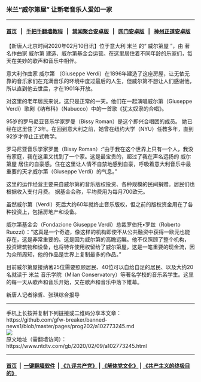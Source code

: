 ### 米兰“威尔第屋” 让新老音乐人爱如一家
------------------------

#### [首页](https://github.com/gfw-breaker/banned-news1/blob/master/README.md) &nbsp;&nbsp;|&nbsp;&nbsp; [手把手翻墙教程](https://github.com/gfw-breaker/guides/wiki) &nbsp;&nbsp;|&nbsp;&nbsp; [禁闻聚合安卓版](https://github.com/gfw-breaker/bn-android) &nbsp;&nbsp;|&nbsp;&nbsp; [网门安卓版](https://github.com/oGate2/oGate) &nbsp;&nbsp;|&nbsp;&nbsp; [神州正道安卓版](https://github.com/SzzdOgate/update) 



<div><div class="post_content" itemprop="articleBody">
 <p>
  【新唐人北京时间2020年02月10日讯】位于意大利
  <ok href="https://www.ntdtv.com/gb/米兰.htm">
   米兰
  </ok>
  的“
  <ok href="https://www.ntdtv.com/gb/威尔第屋.htm">
   威尔第屋
  </ok>
  ”，由
  <ok href="https://www.ntdtv.com/gb/著名作曲家.htm">
   著名作曲家
  </ok>
  <ok href="https://www.ntdtv.com/gb/威尔第.htm">
   威尔第
  </ok>
  建造、威尔第基金会运营。在这里居住着不同年龄的乐家们，每天在美妙的歌声和音乐中相伴。
 </p>
 <p>
  意大利作曲家
  <ok href="https://www.ntdtv.com/gb/威尔第.htm">
   威尔第
  </ok>
  （Giuseppe Verdi）在1896年建造了这座房屋，让无依无靠的音乐家们在充满音乐的环境中度过最后的人生，但威尔第不想让人们感谢他，所以直到他去世后，才在1901年开放。
 </p>
 <p>
  对这里的老年居民来说，这只是正常的一天。他们在一起演唱威尔第（Giuseppe Verdi）歌剧《纳布科》（Nabucco）中的一首歌《犹太奴隶的合唱》。
 </p>
 <p>
  95岁的罗马尼亚音乐学家罗曼（Bissy Roman）是这个即兴合唱团的成员。 她已经在这里住了3年。在回到意大利之前，她曾在纽约大学（NYU）任教多年，直到92岁才停止正式教学。
 </p>
 <p>
  罗马尼亚音乐学家罗曼（Bissy Roman）:“由于我在这个世界上只有一个人，我没有家庭，我在这里又找到了一个家。这是最宝贵的，超过了我在声名远扬的
  <ok href="https://www.ntdtv.com/gb/威尔第屋.htm">
   威尔第屋
  </ok>
  居住的自豪感。住在这里让人情不自禁地感到自豪，呼吸着意大利音乐中最重要的天才威尔第（Giuseppe Verdi）的气息。”
 </p>
 <p>
  这里的运作经营主要来自威尔第的音乐版权投资、各种规模的民间捐赠。居民们也根据收入支付月费。 据基金会称，平均费用为每月700欧元。
 </p>
 <p>
  虽然威尔第（Verdi）死后大约60年就终止音乐版权，但之前的版权资金用在了各种投资上，包括房地产和设备。
 </p>
 <p>
  威尔第基金会（Fondazione Giuseppe Verdi）总裁罗伯托•罗兹（Roberto Ruozzi）：“这真是一个奇迹，像这样的机构即使不从公共融资中获得一欧元也能存在，这是非常重要的。这是因为威尔第的高瞻远瞩。他不仅照顾了整个机构， 投资建筑物和设备，也将特许使用权留给了威尔第屋，这是一笔重要的现金流，因为众所周知，他的作品是世界上复制最多的作品。”
 </p>
 <p>
  目前威尔第屋接纳著25位需要照顾居民、40位可以自给自足的居民、以及大约20名就读于
  <ok href="https://www.ntdtv.com/gb/米兰.htm">
   米兰
  </ok>
  音乐学院（Milan Conservatory）等著名学校的音乐系学生。这里的每一天从歌声和音乐开始，又在歌声和音乐中落下帷幕。
 </p>
 <p>
  新唐人记者徐哲、张琪综合报导
 </p>
 <div class="single_ad">
 </div>
</div>
</div>
<hr/>
手机上长按并复制下列链接或二维码分享本文章：<br/>
https://github.com/gfw-breaker/banned-news1/blob/master/pages/prog202/a102773245.md <br/>
<a href='https://github.com/gfw-breaker/banned-news1/blob/master/pages/prog202/a102773245.md'><img src='https://github.com/gfw-breaker/banned-news1/blob/master/pages/prog202/a102773245.md.png'/></a> <br/>
原文地址（需翻墙访问）：https://www.ntdtv.com/gb/2020/02/09/a102773245.html


------------------------
#### [首页](https://github.com/gfw-breaker/banned-news1/blob/master/README.md) &nbsp;|&nbsp; [一键翻墙软件](https://github.com/gfw-breaker/nogfw/blob/master/README.md) &nbsp;| [《九评共产党》](https://github.com/gfw-breaker/9ping.md/blob/master/README.md#九评之一评共产党是什么) | [《解体党文化》](https://github.com/gfw-breaker/jtdwh.md/blob/master/README.md) | [《共产主义的终极目的》](https://github.com/gfw-breaker/gczydzjmd.md/blob/master/README.md)


<img src='http://gfw-breaker.win/banned-news/pages/prog202/a102773245.md' width='0px' height='0px'/>